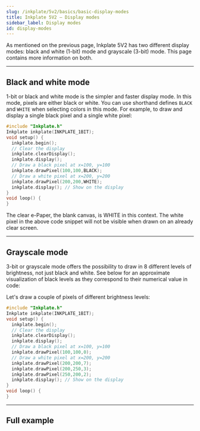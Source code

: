 ```yaml
---  
slug: /inkplate/5v2/basics/basic-display-modes  
title: Inkplate 5V2 – Display modes
sidebar_label: Display modes
id: display-modes  
---  
```


As mentioned on the previous page, Inkplate 5V2 has two different display modes: black and white (1-bit) mode and grayscale (3-bit) mode. This page contains more information on both.

---  

## Black and white mode

1-bit or black and white mode is the simpler and faster display mode. In this mode, pixels are either black or white. You can use shorthand defines `BLACK` and `WHITE` when selecting colors in this mode. For example, to draw and display a single black pixel and a single white pixel:

```cpp
#include "Inkplate.h"
Inkplate inkplate(INKPLATE_1BIT);
void setup() {
  inkplate.begin();
  // Clear the display
  inkplate.clearDisplay();
  inkplate.display();
  // Draw a black pixel at x=100, y=100
  inkplate.drawPixel(100,100,BLACK);
  // Draw a white pixel at x=200, y=200
  inkplate.drawPixel(200,200,WHITE);
  inkplate.display(); // Show on the display
}
void loop() {
}
```

<InfoBox>The clear e-Paper, the blank canvas, is WHITE in this context. The white pixel in the above code snippet will not be visible when drawn on an already clear screen.</InfoBox>

---  

## Grayscale mode

3-bit or grayscale mode offers the possibility to draw in 8 different levels of brightness, not just black and white. See below for an approximate visualization of black levels as they correspond to their numerical value in code:

<CenteredImage src="/img/inkplate10/grayscale.png" alt="3bit grayscale" caption="Black levels in 3-bit mode" width="450px" />

Let's draw a couple of pixels of different brightness levels:

```cpp
#include "Inkplate.h"
Inkplate inkplate(INKPLATE_1BIT);
void setup() {
  inkplate.begin();
  // Clear the display
  inkplate.clearDisplay();
  inkplate.display();
  // Draw a black pixel at x=100, y=100
  inkplate.drawPixel(100,100,0);
  // Draw a white pixel at x=200, y=200
  inkplate.drawPixel(200,200,7);
  inkplate.drawPixel(200,250,3);
  inkplate.drawPixel(250,200,2);
  inkplate.display(); // Show on the display
}
void loop() {
}
```

---  

## Full example

<QuickLink 
  title="Inkplate5V2_Black_And_White.ino" 
  description="Full example using black and white display mode on Inkplate 5V2." 
  url="https://github.com/SolderedElectronics/Inkplate-Arduino-library/blob/master/examples/Inkplate5V2/Basic/Inkplate5V2_Black_And_White/Inkplate5V2_Black_And_White.ino" 
/>

<QuickLink 
  title="Inkplate5V2_Grayscale.ino" 
  description="Full example using grayscale display mode on Inkplate 5V2." 
  url="https://github.com/SolderedElectronics/Inkplate-Arduino-library/tree/master/examples/Inkplate5V2/Basic/Inkplate5V2_Grayscale" 
/>